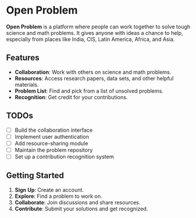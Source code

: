 # Open Problem

**Open Problem** is a platform where people can work together to solve tough science and math problems. It gives anyone with ideas a chance to help, especially from places like India, CIS, Latin America, Africa, and Asia.

## Features

- **Collaboration**: Work with others on science and math problems.
- **Resources**: Access research papers, data sets, and other helpful materials.
- **Problem List**: Find and pick from a list of unsolved problems.
- **Recognition**: Get credit for your contributions.

## TODOs

- [ ] Build the collaboration interface
- [ ] Implement user authentication
- [ ] Add resource-sharing module
- [ ] Maintain the problem repository
- [ ] Set up a contribution recognition system

## Getting Started

1. **Sign Up**: Create an account.
2. **Explore**: Find a problem to work on.
3. **Collaborate**: Join discussions and share resources.
4. **Contribute**: Submit your solutions and get recognized.

